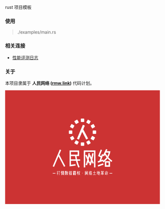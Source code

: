 rust 项目模板

### 使用

> ./examples/main.rs

### 相关连接

* [性能评测日志](https://rmw-lib.github.io/expire_retry_map/dev/bench/)

### 关于

本项目隶属于 **人民网络 ([rmw.link](//rmw.link))** 代码计划。

![人民网络海报](https://raw.githubusercontent.com/rmw-link/logo/master/rmw.red.bg.svg)
